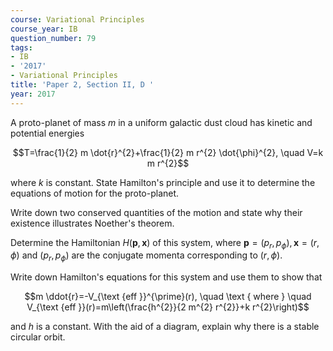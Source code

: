 ```yaml
---
course: Variational Principles
course_year: IB
question_number: 79
tags:
- IB
- '2017'
- Variational Principles
title: 'Paper 2, Section II, D '
year: 2017
---
```




A proto-planet of mass $m$ in a uniform galactic dust cloud has kinetic and potential energies

$$T=\frac{1}{2} m \dot{r}^{2}+\frac{1}{2} m r^{2} \dot{\phi}^{2}, \quad V=k m r^{2}$$

where $k$ is constant. State Hamilton's principle and use it to determine the equations of motion for the proto-planet.

Write down two conserved quantities of the motion and state why their existence illustrates Noether's theorem.

Determine the Hamiltonian $H(\mathbf{p}, \mathbf{x})$ of this system, where $\mathbf{p}=\left(p_{r}, p_{\phi}\right), \mathbf{x}=(r, \phi)$ and $\left(p_{r}, p_{\phi}\right)$ are the conjugate momenta corresponding to $(r, \phi)$.

Write down Hamilton's equations for this system and use them to show that

$$m \ddot{r}=-V_{\text {eff }}^{\prime}(r), \quad \text { where } \quad V_{\text {eff }}(r)=m\left(\frac{h^{2}}{2 m^{2} r^{2}}+k r^{2}\right)$$

and $h$ is a constant. With the aid of a diagram, explain why there is a stable circular orbit.